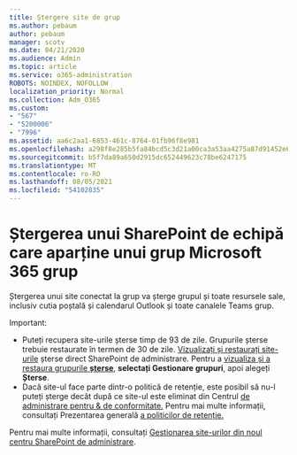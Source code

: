 ```yaml
---
title: Ștergere site de grup
ms.author: pebaum
author: pebaum
manager: scotv
ms.date: 04/21/2020
ms.audience: Admin
ms.topic: article
ms.service: o365-administration
ROBOTS: NOINDEX, NOFOLLOW
localization_priority: Normal
ms.collection: Adm_O365
ms.custom:
- "567"
- "5200006"
- "7996"
ms.assetid: aa6c2aa1-6853-461c-8764-01fb96f8e981
ms.openlocfilehash: a298f8e285b5fa84bcd5c3d21a00ca3a53aa4275a87d91452e6c41587fd20e7b
ms.sourcegitcommit: b5f7da89a650d2915dc652449623c78be6247175
ms.translationtype: MT
ms.contentlocale: ro-RO
ms.lasthandoff: 08/05/2021
ms.locfileid: "54102835"
---
```

# <a name="delete-a-sharepoint-site-that-belongs-to-a-microsoft-365-group"></a>Ștergerea unui SharePoint de echipă care aparține unui grup Microsoft 365 grup

Ștergerea unui site conectat la grup va șterge grupul și toate resursele sale, inclusiv cutia poștală și calendarul Outlook și toate canalele Teams grup.
  
Important:

- Puteți recupera site-urile șterse timp de 93 de zile. Grupurile șterse trebuie restaurate în termen de 30 de zile. [Vizualizați și restaurați site-urile](https://admin.microsoft.com/sharepoint?page=recyclebin&modern=true) șterse direct SharePoint de administrare. Pentru a [vizualiza și a restaura grupurile **șterse**](https://admin.microsoft.com/Adminportal/Home?source=applauncher#/deletedgroups), **selectați Gestionare grupuri**, apoi alegeți **Șterse**.
- Dacă site-ul face parte dintr-o politică de retenție, este posibil să nu-l puteți șterge decât după ce site-ul este eliminat din Centrul [de administrare pentru & de conformitate.](https://protection.office.com/?rfr=AdminCenter#/retention) Pentru mai multe informații, consultați Prezentarea generală [a politicilor de retenție.](/microsoft-365/compliance/retention-policies)
  
Pentru mai multe informații, consultați [Gestionarea site-urilor din noul centru SharePoint de administrare](/sharepoint/manage-sites-in-new-admin-center).

